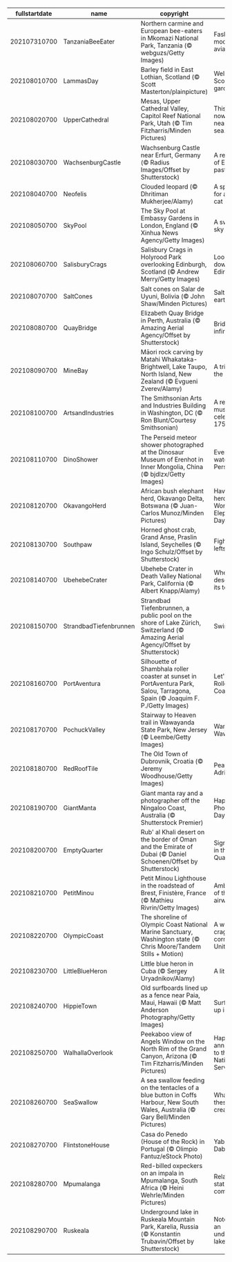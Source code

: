 |fullstartdate|name|copyright|title|image|
|--|--|--|--|--|
202107310700|TanzaniaBeeEater|Northern carmine and European bee-eaters in Mkomazi National Park, Tanzania (© webguzs/Getty Images)|Fashion models of the avian world|![](/en-US/2021/08/202107310700TanzaniaBeeEater.jpg)|
202108010700|LammasDay|Barley field in East Lothian, Scotland (© Scott Masterton/plainpicture)|Welcome to Scotland's garden|![](/en-US/2021/08/202108010700LammasDay.jpg)|
202108020700|UpperCathedral|Mesas, Upper Cathedral Valley, Capitol Reef National Park, Utah (© Tim Fitzharris/Minden Pictures)|This 'reef' is nowhere near the sea…|![](/en-US/2021/08/202108020700UpperCathedral.jpg)|
202108030700|WachsenburgCastle|Wachsenburg Castle near Erfurt, Germany (© Radius Images/Offset by Shutterstock)|A reflection of Europe's past|![](/en-US/2021/08/202108030700WachsenburgCastle.jpg)|
202108040700|Neofelis|Clouded leopard (© Dhritiman Mukherjee/Alamy)|A special day for a special cat|![](/en-US/2021/08/202108040700Neofelis.jpg)|
202108050700|SkyPool|The Sky Pool at Embassy Gardens in London, England (© Xinhua News Agency/Getty Images)|A swim in the sky|![](/en-US/2021/08/202108050700SkyPool.jpg)|
202108060700|SalisburyCrags|Salisbury Crags in Holyrood Park overlooking Edinburgh, Scotland (© Andrew Merry/Getty Images)|Looking down upon Edinburgh|![](/en-US/2021/08/202108060700SalisburyCrags.jpg)|
202108070700|SaltCones|Salt cones on Salar de Uyuni, Bolivia (© John Shaw/Minden Pictures)|Salt of the earth|![](/en-US/2021/08/202108070700SaltCones.jpg)|
202108080700|QuayBridge|Elizabeth Quay Bridge in Perth, Australia (© Amazing Aerial Agency/Offset by Shutterstock)|Bridge to infinity|![](/en-US/2021/08/202108080700QuayBridge.jpg)|
202108090700|MineBay|Māori rock carving by Matahi Whakataka-Brightwell, Lake Taupo, North Island, New Zealand (© Evgueni Zverev/Alamy)|A tribute to the ancestors|![](/en-US/2021/08/202108090700MineBay.jpg)|
202108100700|ArtsandIndustries|The Smithsonian Arts and Industries Building in Washington, DC (© Ron Blunt/Courtesy Smithsonian)|A renowned museum celebrates 175 years|![](/en-US/2021/08/202108100700ArtsandIndustries.jpg)|
202108110700|DinoShower|The Perseid meteor shower photographed at the Dinosaur Museum of Erenhot in Inner Mongolia, China (© bjdlzx/Getty Images)|Everyone's watching the Perseids|![](/en-US/2021/08/202108110700DinoShower.jpg)|
202108120700|OkavangoHerd|African bush elephant herd, Okavango Delta, Botswana (© Juan-Carlos Munoz/Minden Pictures)|Haven't you herd? It's World Elephant Day!|![](/en-US/2021/08/202108120700OkavangoHerd.jpg)|
202108130700|Southpaw|Horned ghost crab, Grand Anse, Praslin Island, Seychelles (© Ingo Schulz/Offset by Shutterstock)|Fight for your lefts|![](/en-US/2021/08/202108130700Southpaw.jpg)|
202108140700|UbehebeCrater|Ubehebe Crater in Death Valley National Park, California (© Albert Knapp/Alamy)|When the desert blew its top|![](/en-US/2021/08/202108140700UbehebeCrater.jpg)|
202108150700|StrandbadTiefenbrunnen|Strandbad Tiefenbrunnen, a public pool on the shore of Lake Zürich, Switzerland (© Amazing Aerial Agency/Offset by Shutterstock)|Swim city|![](/en-US/2021/08/202108150700StrandbadTiefenbrunnen.jpg)|
202108160700|PortAventura|Silhouette of Shambhala roller coaster at sunset in PortAventura Park, Salou, Tarragona, Spain (© Joaquim F. P./Getty Images)|Let's ride! It's Roller Coaster Day|![](/en-US/2021/08/202108160700PortAventura.jpg)|
202108170700|PochuckValley|Stairway to Heaven trail in Wawayanda State Park, New Jersey (© Leembe/Getty Images)|Wanderin' Wawayanda|![](/en-US/2021/08/202108170700PochuckValley.jpg)|
202108180700|RedRoofTile|The Old Town of Dubrovnik, Croatia (© Jeremy Woodhouse/Getty Images)|Pearl of the Adriatic|![](/en-US/2021/08/202108180700RedRoofTile.jpg)|
202108190700|GiantManta|Giant manta ray and a photographer off the Ningaloo Coast, Australia (© Shutterstock Premier)|Happy World Photography Day!|![](/en-US/2021/08/202108190700GiantManta.jpg)|
202108200700|EmptyQuarter|Rub' al Khali desert on the border of Oman and the Emirate of Dubai (© Daniel Schoenen/Offset by Shutterstock)|Signs of life in the 'Empty Quarter'|![](/en-US/2021/08/202108200700EmptyQuarter.jpg)|
202108210700|PetitMinou|Petit Minou Lighthouse in the roadstead of Brest, Finistère, France (© Mathieu Rivrin/Getty Images)|Ambassadors of the airwaves|![](/en-US/2021/08/202108210700PetitMinou.jpg)|
202108220700|OlympicCoast|The shoreline of Olympic Coast National Marine Sanctuary, Washington state (© Chris Moore/Tandem Stills + Motion)|A wild, craggy corner of the United States|![](/en-US/2021/08/202108220700OlympicCoast.jpg)|
202108230700|LittleBlueHeron|Little blue heron in Cuba (© Sergey Uryadnikov/Alamy)|A little blue|![](/en-US/2021/08/202108230700LittleBlueHeron.jpg)|
202108240700|HippieTown|Old surfboards lined up as a fence near Paia, Maui, Hawaii (© Matt Anderson Photography/Getty Images)|Surf's always up in Paia|![](/en-US/2021/08/202108240700HippieTown.jpg)|
202108250700|WalhallaOverlook|Peekaboo view of Angels Window on the North Rim of the Grand Canyon, Arizona (© Tim Fitzharris/Minden Pictures)|Happy anniversary to the National Park Service!|![](/en-US/2021/08/202108250700WalhallaOverlook.jpg)|
202108260700|SeaSwallow|A sea swallow feeding on the tentacles of a blue button in Coffs Harbour, New South Wales, Australia (© Gary Bell/Minden Pictures)|What are these creatures?|![](/en-US/2021/08/202108260700SeaSwallow.jpg)|
202108270700|FlintstoneHouse|Casa do Penedo (House of the Rock) in Portugal (© Olimpio Fantuz/eStock Photo)|Yabba-Dabba-Doo!|![](/en-US/2021/08/202108270700FlintstoneHouse.jpg)|
202108280700|Mpumalanga|Red-billed oxpeckers on an impala in Mpumalanga, South Africa (© Heini Wehrle/Minden Pictures)|Relationship status: It's complicated|![](/en-US/2021/08/202108280700Mpumalanga.jpg)|
202108290700|Ruskeala|Underground lake in Ruskeala Mountain Park, Karelia, Russia (© Konstantin Trubavin/Offset by Shutterstock)|Notes from an underground lake|![](/en-US/2021/08/202108290700Ruskeala.jpg)|
